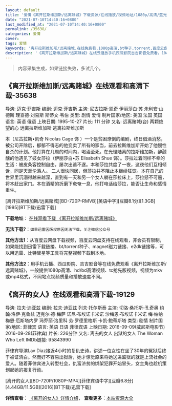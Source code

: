 ```yaml
---
layout: default
title: '爱情《离开拉斯维加斯/远离赌城》下载资源/在线播放/视频地址/1080p/高清/蓝光'
date: "2021-07-10T14:40:16+0800"
last_modified_at: "2021-07-10T14:40:16+0800"
permalink: /35638/
categories: 爱情
cover:
tags: 爱情
keywords: '离开拉斯维加斯/远离赌城,在线免费看,1080p高清,bt种子,torrent,百度云盘,magnet,磁力链,迅雷下载资源'
description: '《离开拉斯维加斯/远离赌城》在线云播放手机西瓜影院吉吉影音免费看，1080p高清bd/hd未删减完整版和tc抢先枪版，mkv/mp4格式，附带bt/torrent种子、magnet/磁力链、百度云盘、网盘资源迅雷下载链接'
---
```


>内容采集生成，如果链接失效，多试几个。


## 《离开拉斯维加斯/远离赌城》在线观看和高清下载-35638

导演: 迈克·菲吉斯 编剧: 迈克·菲吉斯 主演: 尼古拉斯·凯奇 伊丽莎白·苏 朱利安·山德斯 理查德·刘易斯 斯蒂文·韦伯 类型: 剧情 爱情 制片国家/地区: 美国 法国 英国 语言: 英语 俄语 上映日期: 1995-10-27 片长: 111 分钟 又名: 远离赌城(台) 两颗绝望的心 远离拉斯维加斯 逃离拉斯维加斯

本（尼古拉斯•凯奇 Nicolas Cage 饰 ）一个是贫困潦倒的编剧，终日借酒消愁，被公司开除后，郁郁不得志的他变卖了所有的家当，前去拉斯维加斯开始了他慢性自杀的计划。他打算在几周的时间内，喝酒至死。在光怪陆离的拉斯维加斯，醉醺醺的他遇见了妓女莎拉（伊丽莎白•苏 Elisabeth Shue 饰）。莎拉过着同样不幸的生活：被皮条客控制自由，屡次出逃不遂。本和莎拉共度了一夜，这夜他们互相倾诉，同是天涯沦落人。 二人很快同居，但莎拉并不阻止本继续狂饮。本在自己的世界里沉溺得越来越深，直到有一天和另一个女人躺在莎拉床上，莎拉怒不可遏，将本赶出家门。本在酒精的折磨下奄奄一息，他打电话给莎拉，能否让生命和感情重生。


[离开拉斯维加斯/远离赌城][BD-720P-RMVB][英语中字][豆瓣8.1分][1.3GB][1995][BT下载/迅雷下载]

**下载地址**： [在线观看下载 《离开拉斯维加斯/远离赌城》](https://www.btdx8.com/torrent/leaving_las_vegas_1995.html) 


**无法下载?**：`如果迅雷因版权原因无法下载，关注微信公众号 `

**其他方法1**：从百度云网盘下载视频，百度云网盘支持在线观看，非会员有限制，如果能找到迅雷下载链接、bt/torrent种子、magnet磁力链接、e2dk链接等，可以用迅雷、比特彗星等工具将完整视频下载到本地。

**其他方法2**：用手机云播、西瓜影院、吉吉影音等在线免费观看《离开拉斯维加斯/远离赌城》，一般提供1080p高清、hd/bd高清视频、tc抢先版视频，视频为mkv或mp4格式，不同站点视频质量和播放速度不同。


## 《离开的女人》在线观看和高清下载-19129

导演: 拉夫·迪亚兹 编剧: 拉夫·迪亚兹 列夫·托尔斯泰 主演: 切洛·桑托斯-孔奇奥 约翰·洛伊·克鲁兹 迈克尔·德·梅萨 诺尼·布埃诺卡米诺 沙梅恩·布埃诺卡米诺 梅·帕纳 梅恩·厄斯塔内罗 玛乔丽·洛里科 劳·罗德里格斯 卡凯·鲍蒂斯塔 类型: 剧情 制片国家/地区: 菲律宾 语言: 英语 日语 菲律宾语 上映日期: 2016-09-09(威尼斯电影节) 2016-09-28(菲律宾) 片长: 226分钟 又名: 离去的女人 出狱的女人 The Woman Who Left IMDb链接: tt5843990

菲律宾导演Lav Diaz接近4小时的复仇史诗，讲述一位女性在坐了30年的冤狱后终于被证清白。然而好不容易出狱后，她才惊觉原来将她送进监狱的就是上流社会的爱人。随着菲律宾进入转型社会，仇富济贫的绑架犯罪开始冒头，女主角也趁机策划起她的报复行动。


[离开的女人][BD-720P/1080P-MP4][菲律宾语中字][豆瓣6.8分][4.44GB/11.5GB][2016][BT下载/迅雷下载]

**详情查看**： [《离开的女人》详情介绍](/movie/19129/)， **查看更多**：[本站资源大全](/movie/t/all/)

